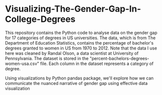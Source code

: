 # Visualizing-The-Gender-Gap-In-College-Degrees

This repository contains the Python code to analyse data on the gender gap for 17 categories of degrees in US universities. The data, which is from The Department of Education Statistics, contains the percentage of bachelor's degrees granted to women in US from 1970 to 2012. Note that the data I use here was cleaned by Randal Olson, a data scientist at University of Pennsylvania. The dataset is stored in the "percent-bachelors-degrees-women-usa.csv" file. Each column in the dataset represents a category of degree.

Using visualizations by Python pandas package, we'll explore how we can communicate the nuanced narrative of gender gap using effective data visualization


